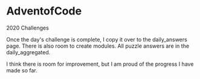# AdventofCode
2020 Challenges

Once the day's challenge is complete, I copy it over to the 
daily_answers page. There is also room to create modules. 
All puzzle answers are in the daily_aggregated. 

I think there is room for improvement, but I am proud of the progress 
I have made so far.
